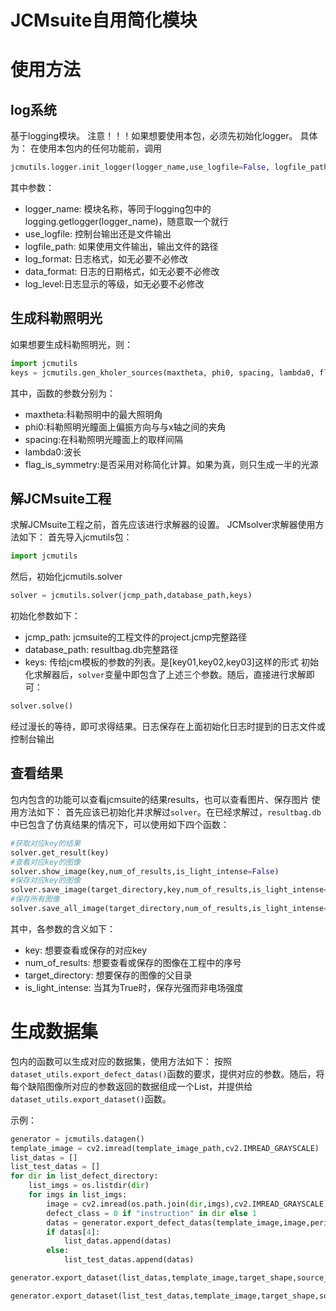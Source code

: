 # JCMsuite自用简化模块
# 使用方法

## log系统
基于logging模块。
注意！！！如果想要使用本包，必须先初始化logger。
具体为：
在使用本包内的任何功能前，调用
```python
jcmutils.logger.init_logger(logger_name,use_logfile=False, logfile_path="jcmlog.log", log_format="|%(asctime)s - %(levelname)s|->%(message)s", data_format="%Y/%m/%d %H:%M:%S", log_level=logger_level.DEBUG)
```
其中参数：
- logger_name: 模块名称，等同于logging包中的logging.getlogger(logger_name)，随意取一个就行
- use_logfile: 控制台输出还是文件输出
- logfile_path: 如果使用文件输出，输出文件的路径
- log_format: 日志格式，如无必要不必修改
- data_format: 日志的日期格式，如无必要不必修改
- log_level:日志显示的等级，如无必要不必修改
## 生成科勒照明光
如果想要生成科勒照明光，则：
```python
import jcmutils
keys = jcmutils.gen_kholer_sources(maxtheta, phi0, spacing, lambda0, flag_is_symmetry=False)
```
其中，函数的参数分别为：
- maxtheta:科勒照明中的最大照明角
- phi0:科勒照明光瞳面上偏振方向与与x轴之间的夹角
- spacing:在科勒照明光瞳面上的取样间隔
- lambda0:波长
- flag_is_symmetry:是否采用对称简化计算。如果为真，则只生成一半的光源

## 解JCMsuite工程
求解JCMsuite工程之前，首先应该进行求解器的设置。
JCMsolver求解器使用方法如下：
首先导入jcmutils包：
```python
import jcmutils
```
然后，初始化jcmutils.solver
```python
solver = jcmutils.solver(jcmp_path,database_path,keys)
```
初始化参数如下：
- jcmp_path: jcmsuite的工程文件的project.jcmp完整路径
- database_path: resultbag.db完整路径
- keys: 传给jcm模板的参数的列表。是\[key01,key02,key03\]这样的形式
初始化求解器后，`solver`变量中即包含了上述三个参数。随后，直接进行求解即可：
```python
solver.solve()
```
经过漫长的等待，即可求得结果。日志保存在上面初始化日志时提到的日志文件或控制台输出

## 查看结果
包内包含的功能可以查看jcmsuite的结果results，也可以查看图片、保存图片
使用方法如下：
首先应该已初始化并求解过`solver`。在已经求解过，`resultbag.db`中已包含了仿真结果的情况下，可以使用如下四个函数：
```python
#获取对应key的结果
solver.get_result(key)
#查看对应key的图像
solver.show_image(key,num_of_results,is_light_intense=False)
#保存对应key的图像
solver.save_image(target_directory,key,num_of_results,is_light_intense=False)
#保存所有图像
solver.save_all_image(target_directory,num_of_results,is_light_intense=False)
```
其中，各参数的含义如下：
- key: 想要查看或保存的对应key
- num_of_results: 想要查看或保存的图像在工程中的序号
- target_directory: 想要保存的图像的父目录
- is_light_intense: 当其为True时，保存光强而非电场强度

# 生成数据集
包内的函数可以生成对应的数据集，使用方法如下：
按照`dataset_utils.export_defect_datas()`函数的要求，提供对应的参数。随后，将每个缺陷图像所对应的参数返回的数据组成一个List，并提供给`dataset_utils.export_dataset()`函数。

示例：
```python
generator = jcmutils.datagen()
template_image = cv2.imread(template_image_path,cv2.IMREAD_GRAYSCALE)
list_datas = []
list_test_datas = []
for dir in list_defect_directory:
    list_imgs = os.listdir(dir)
    for imgs in list_imgs:
        image = cv2.imread(os.path.join(dir,imgs),cv2.IMREAD_GRAYSCALE)
        defect_class = 0 if "instruction" in dir else 1
        datas = generator.export_defect_datas(template_image,image,periodic_info,signal_level,defect_class)
        if datas[4]:
            list_datas.append(datas)
        else:
            list_test_datas.append(datas)

generator.export_dataset(list_datas,template_image,target_shape,source_density,target_density,os.path.join(dataset_dir,"train"),periodic_info,enhance_info,defect_num_one_image,min_required_num)

generator.export_dataset(list_test_datas,template_image,target_shape,source_density,target_density,os.path.join(dataset_dir,"test"),periodic_info,enhance_info,defect_num_one_image,min_required_num/10)
```